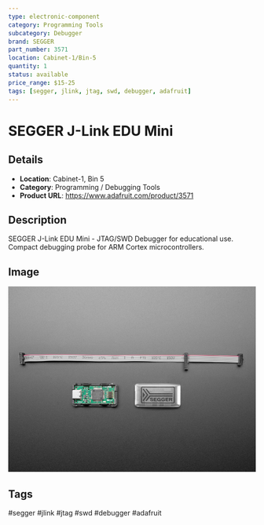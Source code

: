```yaml
---
type: electronic-component
category: Programming Tools
subcategory: Debugger
brand: SEGGER
part_number: 3571
location: Cabinet-1/Bin-5
quantity: 1
status: available
price_range: $15-25
tags: [segger, jlink, jtag, swd, debugger, adafruit]
---
```


# SEGGER J-Link EDU Mini

## Details

- **Location**: Cabinet-1, Bin 5
- **Category**: Programming / Debugging Tools
- **Product URL**: https://www.adafruit.com/product/3571

## Description

SEGGER J-Link EDU Mini - JTAG/SWD Debugger for educational use. Compact debugging probe for ARM Cortex microcontrollers.

## Image

![SEGGER J-Link EDU Mini JTAG/SWD Debugger](../attachments/3571-05.jpg)

## Tags

#segger #jlink #jtag #swd #debugger #adafruit
